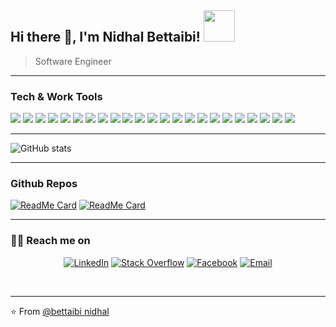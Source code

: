 <h2> Hi there 👋, I'm Nidhal Bettaibi! <img src="https://media.giphy.com/media/mGcNjsfWAjY5AEZNw6/giphy.gif" width="50"></h2>

> Software Engineer


---


### Tech & Work Tools

<img src = "https://img.shields.io/badge/-HTML5-E34F26?style=flat&logo=html5&logoColor=white"> <img src = "https://img.shields.io/badge/-CSS3-1572B6?style=flat&logo=css3&logoColor=white">
<img src="https://img.shields.io/badge/-Sass-cc6699?style=flat&logo=sass&logoColor=ffffff">
<img src="https://img.shields.io/badge/-JavaScript-FFA611?style=flat&logo=javascript&logoColor=FFFFFF">
<img src="http://img.shields.io/badge/-TypeScript-007ACC?style=flat&logo=typescript&logoColor=white">
<img src = "https://img.shields.io/badge/-Angular-E34F26?style=flat&logo=angular&logoColor=white"> 
<img src="https://img.shields.io/badge/-React-000000?style=flat&logo=react&logoColor=00c8ff">
<img src="https://img.shields.io/badge/-Bootstrap-563D7C?style=flat&logo=bootstrap&logoColor=white">
<img src="https://img.shields.io/badge/-Material Design-563D7C?style=flat&logo=material&logoColor=white">
<img src="https://img.shields.io/badge/-Node.js-3C873A?style=flat&logo=Node.js&logoColor=white">
<img src="https://img.shields.io/badge/-Express.js-787878?style=flat">
<img src="https://img.shields.io/badge/-MongoDB-4DB33D?style=flat&logo=mongodb&logoColor=FFFFFF">
<img src="https://img.shields.io/badge/-MySQL-F29111?style=flat&logo=mysql&logoColor=FFFFFF">
<img src="https://img.shields.io/badge/-Firebase-FFA611?style=flat&logo=firebase&logoColor=FFFFFF">
<img src="https://img.shields.io/badge/-GraphQL-e535ab?style=flat&logo=graphql&logoColor=FFFFFF">
<img src="http://img.shields.io/badge/-Google%20Cloud%20Platform-4285F4?style=flat&logo=google%20cloud&logoColor=white">
<img src="https://img.shields.io/badge/-Progressive Web Apps-5A0FC8?style=flat">
<img src="http://img.shields.io/badge/-Git-F1502F?style=flat&logo=git&logoColor=FFFFFF">
<img src="http://img.shields.io/badge/-Github-000000?style=flat&logo=github&logoColor=FFFFFF">
<img src="http://img.shields.io/badge/-Heroku-430098?style=flat&logo=heroku&logoColor=white">
<img src="http://img.shields.io/badge/-webpack-black?style=flat&logo=webpack&logoColor=white">
<img src="http://img.shields.io/badge/-parcel-F1502F?style=flat&logo=parcel&logoColor=white">
<img src="http://img.shields.io/badge/-VS%20Code-007ACC?style=flat&logo=visual%20studio%20code&logoColor=white">

---

![GitHub stats](https://github-readme-stats.vercel.app/api?username=bettaibi&show_icons=true&hide_border=true)

---

### Github Repos

[![ReadMe Card](https://github-readme-stats.vercel.app/api/pin/?username=bettaibi&repo=word-meaninig&show_owner=true)](https://github.com/bettaibi/word-meaninig)
[![ReadMe Card](https://github-readme-stats.vercel.app/api/pin/?username=bettaibi&repo=JsPad&show_owner=true)](https://github.com/bettaibi/JsPad)

---

<h3> 🤝🏻 Reach me on </h3>

<p align="center">
<a href="https://www.linkedin.com/in/nidhal-bettaibi-39b3a0b2/" target="_blank"><img alt="LinkedIn" src="https://img.shields.io/badge/LinkedIn-@bettaibi-blue?style=flat&logo=linkedin"></a>
<a href="https://stackoverflow.com/users/8036840/bettaibi-nidhal?tab=profile" target="_blank"><img alt="Stack Overflow" src="https://img.shields.io/badge/Stackoverflow-Bettaibi%20Nidhal-blue?style=flat&logo=stackoverflow"></a>
<a href="https://www.facebook.com/profile.php?id=100005709074638" target="_blank"><img alt="Facebook" src="https://img.shields.io/badge/Facebook-@bettaibinidhal-blue?style=flat&logo=linkedin"></a>
<a href="mailto:bettaibinidhal00@gmail.com"><img alt="Email" src="https://img.shields.io/badge/Email-bettaibinidhal00@gmail.com-blue?style=flat&logo=gmail"></a>
</p>

<br/>

---

⭐️ From [@bettaibi nidhal](https://github.com/bettaibi)
